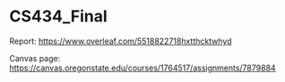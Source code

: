 # CS434_Final

  Report: https://www.overleaf.com/5518822718hxtthcktwhyd
  
  Canvas page: https://canvas.oregonstate.edu/courses/1764517/assignments/7879884
